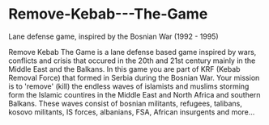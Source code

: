 # Remove-Kebab---The-Game
Lane defense game, inspired by the Bosnian War (1992 - 1995)

Remove Kebab The Game is a lane defense based game inspired by wars, conflicts and crisis that occured in the 20th and 21st century mainly in the Middle East and the Balkans. In this game you are part of KRF (Kebab Removal Force) that formed in Serbia during the Bosnian War. Your mission is to 'remove' (kill) the endless waves of islamists and muslims storming form the Islamic countires in the Middle East and North Africa and southern Balkans. These waves consist of bosnian militants, refugees, talibans, kosovo militants, IS forces, albanians, FSA, African insurgents and more... 
